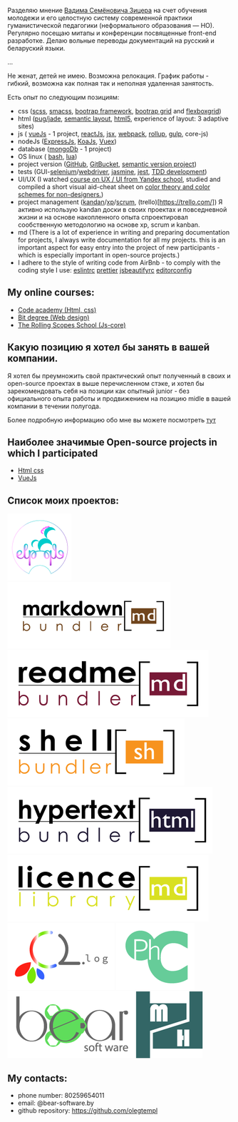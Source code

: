 
Разделяю мнение [Вадима Семёновича Зицера](cyclowiki.org/wiki/Вадим_Семёнович_Зицер) на счет обучения молодежи и его целостную систему современной практики гуманистической педагогики (неформального образования — НО). Регулярно посещаю митапы и конференции посвященные front-end разработке. Делаю вольные переводы документаций на русский и беларуский языки.

...

Не женат, детей не имею.
Возможна релокация.
График работы - гибкий, возможна как полная так и неполная удаленная занятость.

Есть опыт по следующим позициям:
 * css ([scss](https://sass-lang.com/), [smacss](https://smacss.com/), [bootrap framework](https://v4-alpha.getbootstrap.com), [bootrap grid](https://www.w3schools.com/bootstrap/bootstrap_grid_system.asp) and [flexboxgrid](http://flexboxgrid.com/))
 * html ([pug/jade](https://pugjs.org/api/getting-started.html), [semantic layout](https://blogs.msdn.microsoft.com/jennifer/2011/08/01/html5-part-1-semantic-markup-and-page-layout/), [html5](https://www.w3schools.com/html/html5_intro.asp), experience of layout: 3 adaptive sites)
 * js ( [vueJs](https://vuejs.org/v2/guide/) - 1 project, [reactJs](https://reactjs.net/), [jsx](https://jsx.github.io/), [webpack](https://webpack.js.org), [rollup](https://github.com/rollup), [gulp](https://gulpjs.com/), core-js)
 * nodeJs ([ExpressJs](https://expressjs.com/), [KoaJs](https://koajs.com/), [Vuex](https://vuex.vuejs.org/ru/))
 * database ([mongoDb](https://www.mongodb.com/) - 1 project)
 * OS linux ( [bash](https://www.gnu.org/software/bash/), [lua](https://www.lua.org/))
 * project version ([GitHub](https://github.com), [GitBucket](https://bitbucket.org), [semantic version project](https://semver.org/))
 * tests (GUI-[selenium](https://www.seleniumhq.org)/[webdriver](http://webdriver.io/api.html), [jasmine](https://jasmine.github.io/), [jest](https://jestjs.io/), [TDD development](https://en.wikipedia.org/wiki/Test-driven_development))
 * UI/UX (I watched [course on UX / UI from Yandex school](https://www.youtube.com/watch?v=iqHWl06dSaE&list=PLRGs42pjA4ukpjurmwFzJfSCZcur01vki), studied and compiled a short visual aid-cheat sheet on [color theory and color schemes for non-designers.](Https://github.com/olegtempl/manual-color-scheme))
 * project management ([kandan](http://blog.crisp.se/mattiasskarin/files/pdf/10different_kanban_boards_and_their_context_mskarin.pdf)/[xp](https://tados.ru/wp-content/uploads/2017/04/%D0%91%D0%BE%D1%80%D0%B8%D1%81_%D0%92%D0%BE%D0%BB%D1%8C%D1%84%D1%81%D0%BE%D0%BD_%D0%93%D0%B8%D0%B1%D0%BA%D0%B8%D0%B5_%D0%BC%D0%B5%D1%82%D0%BE%D0%B4%D0%BE%D0%BB%D0%BE%D0%B3%D0%B8%D0%B8.pdf)/[scrum](http://scrum.org.ua/wp-content/uploads/ScrumAndKanbanRuFinal.pdf), (trello)[https://trello.com/])
 Я активно использую kandan доски в своих проектах и повседневной жизни и на основе накопленного опыта спроектировал сообственную методологию на основе xp, scrum и kanban.
 * md (There is a lot of experience in writing and preparing documentation for projects, I always write documentation for all my projects. this is an important aspect for easy entry into the project of new participants - which is especially important in open-source projects.)
 * I adhere to the style of writing code from AirBnb - to comply with the coding style I use:
   [eslintrc](https://eslint.org/)
   [prettier](https://github.com/prettier/prettier)
   [jsbeautifyrc](https://github.com/beautify-web/js-beautify)
   [editorconfig](https://editorconfig.org/)

## My online courses:

* [Code academy (Html, css)](https://www.codecademy.com/)
* [Bit degree (Web design)](https://www.bitdegree.org)
* [The Rolling Scopes School (Js-core)](https://school.rollingscopes.com)


## Какую позицию я хотел бы занять в вашей компании.

Я хотел бы преумножить свой практический опыт полученный в своих и open-source проектах в выше перечисленном стэке, и хотел бы зарекомендовать себя на позиции как опытный junior - без официального опыта работы и продвижением на позицию midle в вашей компании в течении полугода.

Более подробную информацию обо мне вы можете посмотреть [тут](http://bear-software.by/)

## Наиболее значимые Open-source projects in which I participated
 
* [Html css](https://github.com/diglabby/diglab_landing_page)
* [VueJs](https://github.com/diglabby/chat-widget-for-slack)

## Список моих проектов:

[![Easy Light Project](./images/elp.png "ELP")](https://github.com/olegtempl/easy-light-project) 
[![Markdown bundler](./images/markdown_bundler.png "Markdown bundler")](https://github.com/olegtempl/node-md-bundler/node-md-bundler) 
[![Readme bundler](./images/readme_bundler.png "Readme bundler")](https://github.com/olegtempl/readme-bundler) 
[![Shell bundler](./images/shell_bundler.png "Shell bundler")](https://github.com/olegtempl/node-sh-bundler) 
[![Html bundler](./images/html_bundler.png "Html bundler")](https://github.com/olegtempl/node-html-bundler) 
[![License library](./images/licence_library.png "License library")](https://github.com/olegtempl/license-library) 
[![Cl.log()](./images/cl-log.png "Cl.log()")](https://github.com/olegtempl/node-cl-log) 
[![FHC](./images/fhc.png )](https://github.com/olegtempl/) 
[![bear-software blog](./images/bear_software.png)](https://github.com/olegtempl/) 
[![M2H](./images/m2h.png)](https://github.com/olegtempl/)
<!-- [![GitHub activity](./images/projectsLogo "gActive")](https://github.com/olegtempl/gactive)  -->
<!-- [![Bad data generator](./images/projectsLogo "Bad Gen")](https://github.com/olegtempl/bad-data-generator)  -->
<!-- [![Tomato journal](./images/t_journal.png)](https://github.com/olegtempl/) -->
<!-- [![](./images/projectsLogo)](https://github.com/olegtempl/) -->

## My contacts:

* phone number: 80259654011
* email: @bear-software.by
* github repository: https://github.com/olegtempl